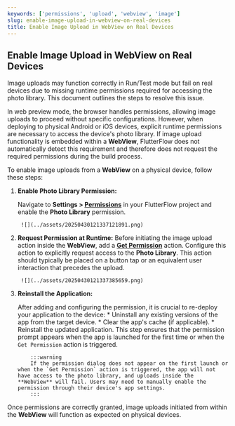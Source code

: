 ```yaml
---
keywords: ['permissions', 'upload', 'webview', 'image']
slug: enable-image-upload-in-webview-on-real-devices
title: Enable Image Upload in WebView on Real Devices
---
```


## Enable Image Upload in WebView on Real Devices

Image uploads may function correctly in Run/Test mode but fail on real devices due to missing runtime permissions required for accessing the photo library. This document outlines the steps to resolve this issue.

In web preview mode, the browser handles permissions, allowing image uploads to proceed without specific configurations. However, when deploying to physical Android or iOS devices, explicit runtime permissions are necessary to access the device's photo library. If image upload functionality is embedded within a **WebView**, FlutterFlow does not automatically detect this requirement and therefore does not request the required permissions during the build process.

To enable image uploads from a **WebView** on a physical device, follow these steps:

1.  **Enable Photo Library Permission:**

      Navigate to **Settings > [Permissions](/settings-and-integrations/mobile-deployment/permissions)** in your FlutterFlow project and enable the **Photo Library** permission.

         ![](../assets/20250430121337121891.png)

2.  **Request Permission at Runtime:** 
      Before initiating the image upload action inside the **WebView**, add a **[Get Permission](/actions/widget-actions/permissions/get-permission)** action. Configure this action to explicitly request access to the **Photo Library**. This action should typically be placed on a button tap or an equivalent user interaction that precedes the upload.

         ![](../assets/20250430121337385659.png)

3.  **Reinstall the Application:** 

      After adding and configuring the permission, it is crucial to re-deploy your application to the device:
         * Uninstall any existing versions of the app from the target device.
         * Clear the app's cache (if applicable).
         * Reinstall the updated application. This step ensures that the permission prompt appears when the app is launched for the first time or when the `Get Permission` action is triggered.

            :::warning
            If the permission dialog does not appear on the first launch or when the `Get Permission` action is triggered, the app will not have access to the photo library, and uploads inside the **WebView** will fail. Users may need to manually enable the permission through their device's app settings.
            :::

Once permissions are correctly granted, image uploads initiated from within the **WebView** will function as expected on physical devices.
